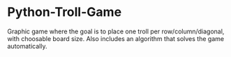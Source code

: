 # Python-Troll-Game
Graphic game where the goal is to place one troll per row/column/diagonal, with choosable board size. Also includes an algorithm that solves the game automatically.
